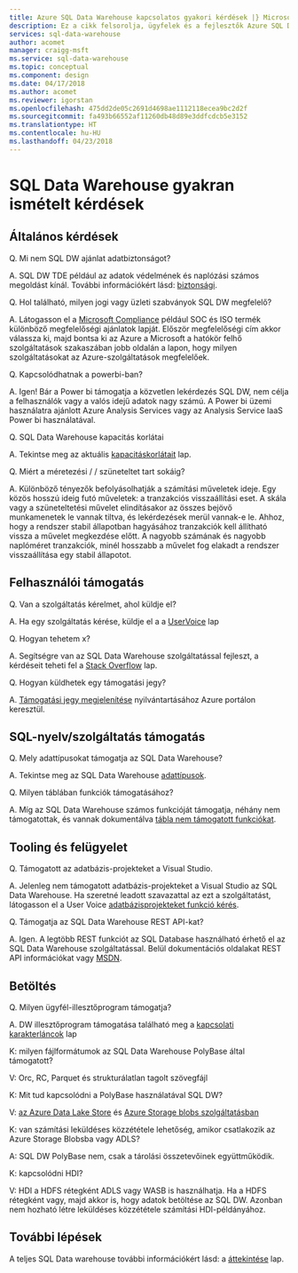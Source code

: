 ```yaml
---
title: Azure SQL Data Warehouse kapcsolatos gyakori kérdések |} Microsoft Docs
description: Ez a cikk felsorolja, ügyfelek és a fejlesztők Azure SQL Data Warehouse kapcsolatos gyakran ismételt kérdések
services: sql-data-warehouse
author: acomet
manager: craigg-msft
ms.service: sql-data-warehouse
ms.topic: conceptual
ms.component: design
ms.date: 04/17/2018
ms.author: acomet
ms.reviewer: igorstan
ms.openlocfilehash: 475dd2de05c2691d4698ae1112118ecea9bc2d2f
ms.sourcegitcommit: fa493b66552af11260db48d89e3ddfcdcb5e3152
ms.translationtype: HT
ms.contentlocale: hu-HU
ms.lasthandoff: 04/23/2018
---
```

# <a name="sql-data-warehouse-frequently-asked-questions"></a>SQL Data Warehouse gyakran ismételt kérdések

## <a name="general"></a>Általános kérdések

Q. Mi nem SQL DW ajánlat adatbiztonságot?

A. SQL DW TDE például az adatok védelmének és naplózási számos megoldást kínál. További információkért lásd: [biztonsági].

Q. Hol található, milyen jogi vagy üzleti szabványok SQL DW megfelelő?

A. Látogasson el a [Microsoft Compliance] például SOC és ISO termék különböző megfelelőségi ajánlatok lapját. Először megfelelőségi cím akkor válassza ki, majd bontsa ki az Azure a Microsoft a hatókör felhő szolgáltatások szakaszában jobb oldalán a lapon, hogy milyen szolgáltatásokat az Azure-szolgáltatások megfelelőek.

Q. Kapcsolódhatnak a powerbi-ban?

A. Igen! Bár a Power bi támogatja a közvetlen lekérdezés SQL DW, nem célja a felhasználók vagy a valós idejű adatok nagy számú. A Power bi üzemi használatra ajánlott Azure Analysis Services vagy az Analysis Service IaaS Power bi használatával. 

Q. SQL Data Warehouse kapacitás korlátai

A. Tekintse meg az aktuális [kapacitáskorlátait] lap. 

Q. Miért a méretezési / / szüneteltet tart sokáig?

A. Különböző tényezők befolyásolhatják a számítási műveletek ideje. Egy közös hosszú ideig futó műveletek: a tranzakciós visszaállítási eset. A skála vagy a szüneteltetési művelet elindításakor az összes bejövő munkamenetek le vannak tiltva, és lekérdezések merül vannak-e le. Ahhoz, hogy a rendszer stabil állapotban hagyásához tranzakciók kell állítható vissza a művelet megkezdése előtt. A nagyobb számának és nagyobb naplóméret tranzakciók, minél hosszabb a művelet fog elakadt a rendszer visszaállítása egy stabil állapotot.

## <a name="user-support"></a>Felhasználói támogatás

Q. Van a szolgáltatás kérelmet, ahol küldje el?

A. Ha egy szolgáltatás kérése, küldje el a a [UserVoice] lap

Q. Hogyan tehetem x?

A. Segítségre van az SQL Data Warehouse szolgáltatással fejleszt, a kérdéseit teheti fel a [Stack Overflow] lap. 

Q. Hogyan küldhetek egy támogatási jegy?

A. [Támogatási jegy megjelenítése] nyilvántartásához Azure portálon keresztül.

## <a name="sql-languagefeature-support"></a>SQL-nyelv/szolgáltatás támogatás 

Q. Mely adattípusokat támogatja az SQL Data Warehouse?

A. Tekintse meg az SQL Data Warehouse [adattípusok].

Q. Milyen táblában funkciók támogatásához?

A. Míg az SQL Data Warehouse számos funkcióját támogatja, néhány nem támogatottak, és vannak dokumentálva [tábla nem támogatott funkciókat].

## <a name="tooling-and-administration"></a>Tooling és felügyelet

Q. Támogatott az adatbázis-projekteket a Visual Studio.

A. Jelenleg nem támogatott adatbázis-projekteket a Visual Studio az SQL Data Warehouse. Ha szeretné leadott szavazattal az ezt a szolgáltatást, látogasson el a User Voice [adatbázisprojekteket funkció kérés].

Q. Támogatja az SQL Data Warehouse REST API-kat?

A. Igen. A legtöbb REST funkciót az SQL Database használható érhető el az SQL Data Warehouse szolgáltatással. Belül dokumentációs oldalakat REST API információkat vagy [MSDN].


## <a name="loading"></a>Betöltés

Q. Milyen ügyfél-illesztőprogram támogatja?

A. DW illesztőprogram támogatása található meg a [kapcsolati karakterláncok] lap

K: milyen fájlformátumok az SQL Data Warehouse PolyBase által támogatott?

V: Orc, RC, Parquet és strukturálatlan tagolt szövegfájl

K: Mit tud kapcsolódni a PolyBase használatával SQL DW? 

V: [az Azure Data Lake Store] és [Azure Storage blobs szolgáltatásban]

K: van számítási leküldéses közzététele lehetőség, amikor csatlakozik az Azure Storage Blobsba vagy ADLS? 

A: SQL DW PolyBase nem, csak a tárolási összetevőinek együttműködik. 

K: kapcsolódni HDI?

V: HDI a HDFS rétegként ADLS vagy WASB is használhatja. Ha a HDFS rétegként vagy, majd akkor is, hogy adatok betöltése az SQL DW. Azonban nem hozható létre leküldéses közzététele számítási HDI-példányához. 

## <a name="next-steps"></a>További lépések
A teljes SQL Data warehouse további információkért lásd: a [áttekintése] lap.


<!-- Article references -->
[UserVoice]: https://feedback.azure.com/forums/307516-sql-data-warehouse
[kapcsolati karakterláncok]: ./sql-data-warehouse-connection-strings.md
[Stack Overflow]: http://stackoverflow.com/questions/tagged/azure-sqldw
[Támogatási jegy megjelenítése]: ./sql-data-warehouse-get-started-create-support-ticket.md
[biztonsági]: ./sql-data-warehouse-overview-manage-security.md
[Microsoft Compliance]: https://www.microsoft.com/en-us/trustcenter/compliance/complianceofferings
[kapacitáskorlátait]: ./sql-data-warehouse-service-capacity-limits.md
[adattípusok]: ./sql-data-warehouse-tables-data-types.md
[tábla nem támogatott funkciókat]: ./sql-data-warehouse-tables-overview.md#unsupported-table-features
[az Azure Data Lake Store]: ./sql-data-warehouse-load-from-azure-data-lake-store.md
[Azure Storage blobs szolgáltatásban]: ./sql-data-warehouse-load-from-azure-blob-storage-with-polybase.md
[adatbázisprojekteket funkció kérés]: https://feedback.azure.com/forums/307516-sql-data-warehouse/suggestions/13313247-database-project-from-visual-studio-to-support-azu
[MSDN]: https://msdn.microsoft.com/en-us/library/azure/mt163685.aspx
[áttekintése]: ./sql-data-warehouse-overview-faq.md